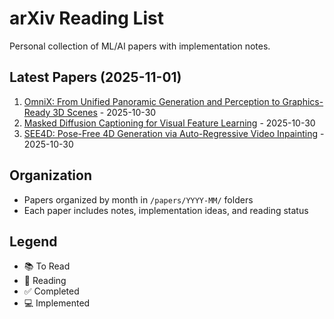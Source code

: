 # arXiv Reading List

Personal collection of ML/AI papers with implementation notes.

## Latest Papers (2025-11-01)

1. [OmniX: From Unified Panoramic Generation and Perception to
  Graphics-Ready 3D Scenes](http://arxiv.org/abs/2510.26800v1) - 2025-10-30
2. [Masked Diffusion Captioning for Visual Feature Learning](http://arxiv.org/abs/2510.26799v1) - 2025-10-30
3. [SEE4D: Pose-Free 4D Generation via Auto-Regressive Video Inpainting](http://arxiv.org/abs/2510.26796v1) - 2025-10-30


## Organization
- Papers organized by month in `/papers/YYYY-MM/` folders
- Each paper includes notes, implementation ideas, and reading status

## Legend
- 📚 To Read
- 📖 Reading
- ✅ Completed
- 💻 Implemented

